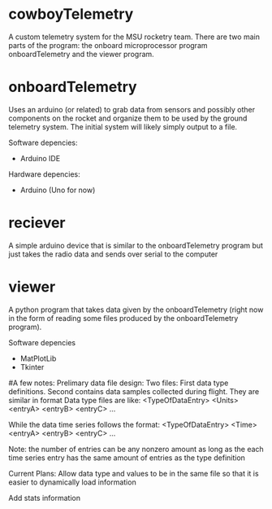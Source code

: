 # cowboyTelemetry
A custom telemetry system for the MSU rocketry team. There are two main parts of the program: the onboard microprocessor program onboardTelemetry and the viewer program.
# onboardTelemetry
Uses an arduino (or related) to grab data from sensors and possibly other components on the rocket and organize them to be used by the ground telemetry system.
The initial system will likely simply output to a file.

Software depencies:
- Arduino IDE

Hardware depencies:
- Arduino (Uno for now)

# reciever
A simple arduino device that is similar to the onboardTelemetry program but just takes the radio data and sends over serial to the computer

# viewer
A python program that takes data given by the onboardTelemetry (right now in the form of reading some files produced by the onboardTelemetry program).

Software depencies
- MatPlotLib
- Tkinter

#A few notes:
Prelimary data file design:
Two files:
First data type definitions.
Second contains data samples collected during flight.
They are similar in format
Data type files are like: 
\<TypeOfDataEntry\> \<Units\> \<entryA\> \<entryB\> \<entryC\> ...

While the data time series follows the format:
\<TypeOfDataEntry\> \<Time\> \<entryA\> \<entryB\> \<entryC\> ...

Note: the number of entries can be any nonzero amount as long as the each time series entry has the same amount of entries as the type definition

Current Plans:
Allow data type and values to be in the same file so that it is easier to dynamically load information

Add stats information

